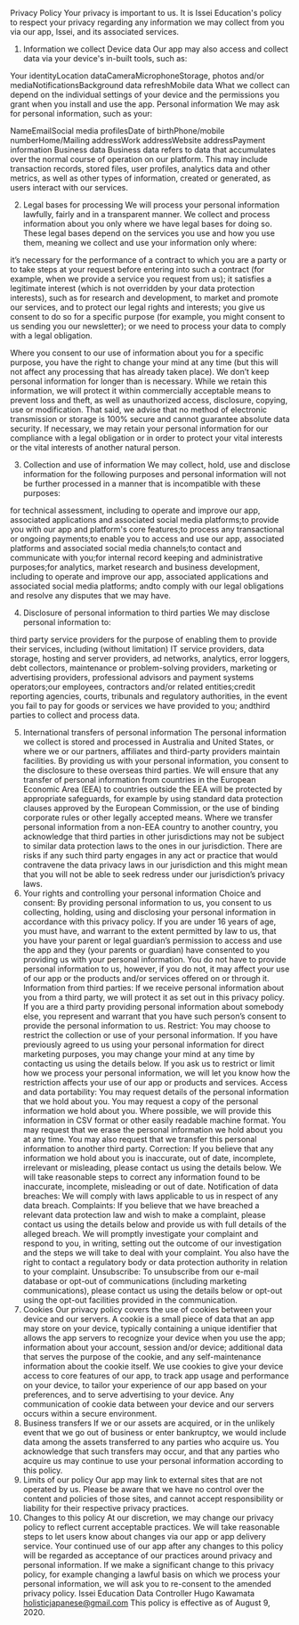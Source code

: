 Privacy Policy
Your privacy is important to us. It is Issei Education's policy to respect your privacy regarding any information we may collect from you via our app, Issei, and its associated services.

1. Information we collect
   Device data
   Our app may also access and collect data via your device's in-built tools, such as:

Your identityLocation dataCameraMicrophoneStorage, photos and/or mediaNotificationsBackground data refreshMobile data
What we collect can depend on the individual settings of your device and the permissions you grant when you install and use the app.
Personal information
We may ask for personal information, such as your:

NameEmailSocial media profilesDate of birthPhone/mobile numberHome/Mailing addressWork addressWebsite addressPayment information
Business data
Business data refers to data that accumulates over the normal course of operation on our platform. This may include transaction records, stored files, user profiles, analytics data and other metrics, as well as other types of information, created or generated, as users interact with our services.

2. Legal bases for processing
   We will process your personal information lawfully, fairly and in a transparent manner. We collect and process information about you only where we have legal bases for doing so.
   These legal bases depend on the services you use and how you use them, meaning we collect and use your information only where:

it’s necessary for the performance of a contract to which you are a party or to take steps at your request before entering into such a contract (for example, when we provide a service you request from us);
it satisfies a legitimate interest (which is not overridden by your data protection interests), such as for research and development, to market and promote our services, and to protect our legal rights and interests;
you give us consent to do so for a specific purpose (for example, you might consent to us sending you our newsletter); or
we need to process your data to comply with a legal obligation.

Where you consent to our use of information about you for a specific purpose, you have the right to change your mind at any time (but this will not affect any processing that has already taken place).
We don’t keep personal information for longer than is necessary. While we retain this information, we will protect it within commercially acceptable means to prevent loss and theft, as well as unauthorized access, disclosure, copying, use or modification. That said, we advise that no method of electronic transmission or storage is 100% secure and cannot guarantee absolute data security. If necessary, we may retain your personal information for our compliance with a legal obligation or in order to protect your vital interests or the vital interests of another natural person.

3. Collection and use of information
   We may collect, hold, use and disclose information for the following purposes and personal information will not be further processed in a manner that is incompatible with these purposes:

for technical assessment, including to operate and improve our app, associated applications and associated social media platforms;to provide you with our app and platform's core features;to process any transactional or ongoing payments;to enable you to access and use our app, associated platforms and associated social media channels;to contact and communicate with you;for internal record keeping and administrative purposes;for analytics, market research and business development, including to operate and improve our app, associated applications and associated social media platforms; andto comply with our legal obligations and resolve any disputes that we may have.

4. Disclosure of personal information to third parties
   We may disclose personal information to:

third party service providers for the purpose of enabling them to provide their services, including (without limitation) IT service providers, data storage, hosting and server providers, ad networks, analytics, error loggers, debt collectors, maintenance or problem-solving providers, marketing or advertising providers, professional advisors and payment systems operators;our employees, contractors and/or related entities;credit reporting agencies, courts, tribunals and regulatory authorities, in the event you fail to pay for goods or services we have provided to you; andthird parties to collect and process data.

5. International transfers of personal information
   The personal information we collect is stored and processed in Australia and United States, or where we or our partners, affiliates and third-party providers maintain facilities. By providing us with your personal information, you consent to the disclosure to these overseas third parties.
   We will ensure that any transfer of personal information from countries in the European Economic Area (EEA) to countries outside the EEA will be protected by appropriate safeguards, for example by using standard data protection clauses approved by the European Commission, or the use of binding corporate rules or other legally accepted means.
   Where we transfer personal information from a non-EEA country to another country, you acknowledge that third parties in other jurisdictions may not be subject to similar data protection laws to the ones in our jurisdiction. There are risks if any such third party engages in any act or practice that would contravene the data privacy laws in our jurisdiction and this might mean that you will not be able to seek redress under our jurisdiction’s privacy laws.
6. Your rights and controlling your personal information
   Choice and consent: By providing personal information to us, you consent to us collecting, holding, using and disclosing your personal information in accordance with this privacy policy. If you are under 16 years of age, you must have, and warrant to the extent permitted by law to us, that you have your parent or legal guardian’s permission to access and use the app and they (your parents or guardian) have consented to you providing us with your personal information. You do not have to provide personal information to us, however, if you do not, it may affect your use of our app or the products and/or services offered on or through it.
   Information from third parties: If we receive personal information about you from a third party, we will protect it as set out in this privacy policy. If you are a third party providing personal information about somebody else, you represent and warrant that you have such person’s consent to provide the personal information to us.
   Restrict: You may choose to restrict the collection or use of your personal information. If you have previously agreed to us using your personal information for direct marketing purposes, you may change your mind at any time by contacting us using the details below. If you ask us to restrict or limit how we process your personal information, we will let you know how the restriction affects your use of our app or products and services.
   Access and data portability: You may request details of the personal information that we hold about you. You may request a copy of the personal information we hold about you. Where possible, we will provide this information in CSV format or other easily readable machine format. You may request that we erase the personal information we hold about you at any time. You may also request that we transfer this personal information to another third party.
   Correction: If you believe that any information we hold about you is inaccurate, out of date, incomplete, irrelevant or misleading, please contact us using the details below. We will take reasonable steps to correct any information found to be inaccurate, incomplete, misleading or out of date.
   Notification of data breaches: We will comply with laws applicable to us in respect of any data breach.
   Complaints: If you believe that we have breached a relevant data protection law and wish to make a complaint, please contact us using the details below and provide us with full details of the alleged breach. We will promptly investigate your complaint and respond to you, in writing, setting out the outcome of our investigation and the steps we will take to deal with your complaint. You also have the right to contact a regulatory body or data protection authority in relation to your complaint.
   Unsubscribe: To unsubscribe from our e-mail database or opt-out of communications (including marketing communications), please contact us using the details below or opt-out using the opt-out facilities provided in the communication.
7. Cookies
   Our privacy policy covers the use of cookies between your device and our servers.
   A cookie is a small piece of data that an app may store on your device, typically containing a unique identifier that allows the app servers to recognize your device when you use the app; information about your account, session and/or device; additional data that serves the purpose of the cookie, and any self-maintenance information about the cookie itself.
   We use cookies to give your device access to core features of our app, to track app usage and performance on your device, to tailor your experience of our app based on your preferences, and to serve advertising to your device. Any communication of cookie data between your device and our servers occurs within a secure environment.
8. Business transfers
   If we or our assets are acquired, or in the unlikely event that we go out of business or enter bankruptcy, we would include data among the assets transferred to any parties who acquire us. You acknowledge that such transfers may occur, and that any parties who acquire us may continue to use your personal information according to this policy.
9. Limits of our policy
   Our app may link to external sites that are not operated by us. Please be aware that we have no control over the content and policies of those sites, and cannot accept responsibility or liability for their respective privacy practices.
10. Changes to this policy
    At our discretion, we may change our privacy policy to reflect current acceptable practices. We will take reasonable steps to let users know about changes via our app or app delivery service. Your continued use of our app after any changes to this policy will be regarded as acceptance of our practices around privacy and personal information.
    If we make a significant change to this privacy policy, for example changing a lawful basis on which we process your personal information, we will ask you to re-consent to the amended privacy policy.
    Issei Education Data Controller
    Hugo Kawamata
    holisticjapanese@gmail.com
    This policy is effective as of August 9, 2020.
